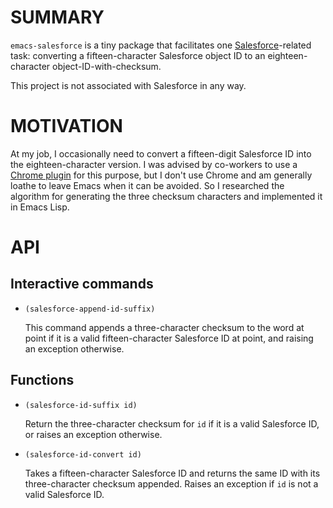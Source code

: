 # SUMMARY

`emacs-salesforce` is a tiny package that facilitates one
[Salesforce](https://www.salesforce.com/)-related task: converting a
fifteen-character Salesforce object ID to an eighteen-character
object-ID-with-checksum.

This project is not associated with Salesforce in any way.

# MOTIVATION

At my job, I occasionally need to convert a fifteen-digit Salesforce
ID into the eighteen-character version.  I was advised by co-workers
to use a
[Chrome plugin](https://chrome.google.com/webstore/detail/salesforcecom-id-converte/kiagkehielelkabjcakhpekplnelkaol)
for this purpose, but I don't use Chrome and am generally loathe to
leave Emacs when it can be avoided.  So I researched the algorithm for
generating the three checksum characters and implemented it in Emacs
Lisp.

# API

## Interactive commands

- `(salesforce-append-id-suffix)`

  This command appends a three-character checksum to the
  word at point if it is a valid fifteen-character Salesforce ID at
  point, and raising an exception otherwise.
  
## Functions
  
- `(salesforce-id-suffix id)`

  Return the three-character checksum for `id` if it is a valid
  Salesforce ID, or raises an exception otherwise.
  
- `(salesforce-id-convert id)`

  Takes a fifteen-character Salesforce ID and returns the same ID with
  its three-character checksum appended.  Raises an exception if `id`
  is not a valid Salesforce ID.
